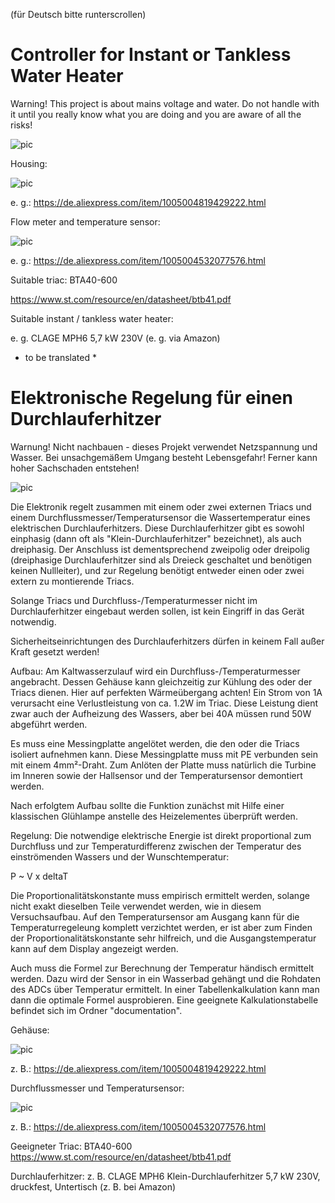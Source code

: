 (für Deutsch bitte runterscrollen)

# Controller for Instant or Tankless Water Heater

Warning! This project is about mains voltage and water. Do not handle with it until you really know what you are doing and you are aware of all the risks!

![pic](3D.png?raw=true)

Housing:

![pic](mechanical_data/sonoff_IP66_housing.png?raw=true)

e. g.: https://de.aliexpress.com/item/1005004819429222.html

Flow meter and temperature sensor:

![pic](mechanical_data/flow_meter.png?raw=true)

e. g.: https://de.aliexpress.com/item/1005004532077576.html

Suitable triac: BTA40-600

https://www.st.com/resource/en/datasheet/btb41.pdf

Suitable instant / tankless water heater:

e. g. CLAGE MPH6 5,7 kW 230V (e. g. via Amazon)

* to be translated *


# Elektronische Regelung für einen Durchlauferhitzer

Warnung! Nicht nachbauen - dieses Projekt verwendet Netzspannung und Wasser. Bei unsachgemäßem Umgang besteht Lebensgefahr! Ferner kann hoher Sachschaden entstehen!

![pic](3D.png?raw=true)

Die Elektronik regelt zusammen mit einem oder zwei externen Triacs und einem Durchflussmesser/Temperatursensor die Wassertemperatur eines elektrischen Durchlauferhitzers. Diese Durchlauferhitzer gibt es sowohl einphasig (dann oft als "Klein-Durchlauferhitzer" bezeichnet), als auch dreiphasig. Der Anschluss ist dementsprechend zweipolig oder dreipolig (dreiphasige Durchlauferhitzer sind als Dreieck geschaltet und benötigen keinen Nullleiter), und zur Regelung benötigt entweder einen oder zwei extern zu montierende Triacs.

Solange Triacs und Durchfluss-/Temperaturmesser nicht im Durchlauferhitzer eingebaut werden sollen, ist kein Eingriff in das Gerät notwendig.

Sicherheitseinrichtungen des Durchlauferhitzers dürfen in keinem Fall außer Kraft gesetzt werden!

Aufbau:
Am Kaltwasserzulauf wird ein Durchfluss-/Temperaturmesser angebracht. Dessen Gehäuse kann gleichzeitig zur Kühlung des oder der Triacs dienen. Hier auf perfekten Wärmeübergang achten! Ein Strom von 1A verursacht eine Verlustleistung von ca. 1.2W im Triac. Diese Leistung dient zwar auch der Aufheizung des Wassers, aber bei 40A müssen rund 50W abgeführt werden. 

Es muss eine Messingplatte angelötet werden, die den oder die Triacs isoliert aufnehmen kann. Diese Messingplatte muss mit PE verbunden sein mit einem 4mm²-Draht. Zum Anlöten der Platte muss natürlich die Turbine im Inneren sowie der Hallsensor und der Temperatursensor demontiert werden.

Nach erfolgtem Aufbau sollte die Funktion zunächst mit Hilfe einer klassischen Glühlampe anstelle des Heizelementes überprüft werden.

Regelung:
Die notwendige elektrische Energie ist direkt proportional zum Durchfluss und zur Temperaturdifferenz zwischen der Temperatur des einströmenden Wassers und der Wunschtemperatur:

P ~ V x deltaT

Die Proportionalitätskonstante muss empirisch ermittelt werden, solange nicht exakt dieselben Teile verwendet werden, wie in diesem Versuchsaufbau. Auf den Temperatursensor am Ausgang kann für die Temperaturregeleung komplett verzichtet werden, er ist aber zum Finden der Proportionalitätskonstante sehr hilfreich, und die Ausgangstemperatur kann auf dem Display angezeigt werden.

Auch muss die Formel zur Berechnung der Temperatur händisch ermittelt werden. Dazu wird der Sensor in ein Wasserbad gehängt und die Rohdaten des ADCs über Temperatur ermittelt. In einer Tabellenkalkulation kann man dann die optimale Formel ausprobieren. Eine geeignete Kalkulationstabelle befindet sich im Ordner "documentation".

Gehäuse:

![pic](mechanical_data/sonoff_IP66_housing.png?raw=true)

z. B.: https://de.aliexpress.com/item/1005004819429222.html

Durchflussmesser und Temperatursensor:

![pic](mechanical_data/flow_meter.png?raw=true)

z. B.: https://de.aliexpress.com/item/1005004532077576.html

Geeigneter Triac: BTA40-600
https://www.st.com/resource/en/datasheet/btb41.pdf

Durchlauferhitzer:
z. B. CLAGE MPH6 Klein-Durchlauferhitzer 5,7 kW 230V, druckfest, Untertisch (z. B. bei Amazon)


